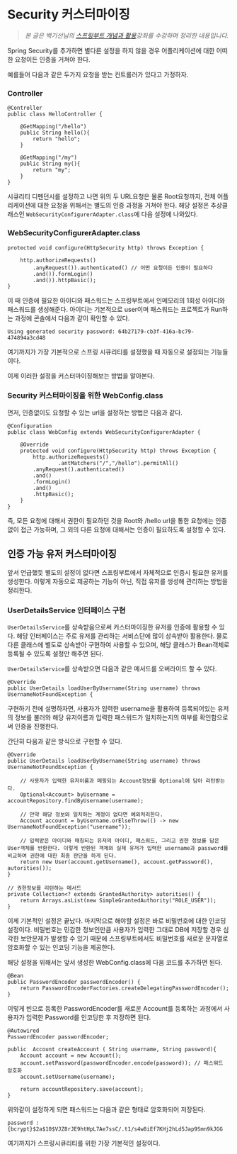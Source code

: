 # Security 커스터마이징

>_본 글은 백기선님의 [스프링부트 개념과 활용](https://www.inflearn.com/course/%EC%8A%A4%ED%94%84%EB%A7%81%EB%B6%80%ED%8A%B8/)강좌를 수강하며 정리한 내용입니다._


Spring Security를 추가하면 별다른 설정을 하지 않을 경우 어플리케이션에 대한 어떠한 요청이든 인증을 거쳐야 한다.

예를들어 다음과 같은 두가지 요청을 받는 컨트롤러가 있다고 가정하자.

### Controller

    @Controller
    public class HelloController {

        @GetMapping("/hello")
        public String hello(){
            return "hello";
        }

        @GetMapping("/my")
        public String my(){
            return "my";
        }
    }

시큐리티 디펜던시를 설정하고 나면 위의 두 URL요청은 물론 Root요청까지, 전체 어플리케이션에 대한 요청을 위해서는 별도의 인증 과정을 거쳐야 한다.
해당 설정은 추상클래스인 `WebSecurityConfigurerAdapter.class`에 다음 설정에 나와있다.

### WebSecurityConfigurerAdapter.class

    protected void configure(HttpSecurity http) throws Exception {

        http.authorizeRequests()
            .anyRequest()).authenticated() // 어떤 요청이든 인증이 필요하다
            .and()).formLogin()
            .and()).httpBasic();
    }

이 때 인증에 필요한 아이디와 패스워드는 스프링부트에서 인메모리의 1회성 아이디와 패스워드를 생성해준다.
아이디는 기본적으로 user이며 패스워드는 프로젝트가 Run하는 과정에 콘솔에서 다음과 같이 확인할 수 있다. 

    Using generated security password: 64b27179-cb3f-416a-bc79-474894a3cd48

여기까지가 가장 기본적으로 스프링 시큐리티를 설정했을 때 자동으로 설정되는 기능들이다.


이제 이러한 설정을 커스터마이징해보는 방법을 알아본다.

### Security 커스터마이징을 위한 WebConfig.class
먼저, 인증없이도 요청할 수 있는 url을 설정하는 방법은 다음과 같다.

    @Configuration
    public class WebConfig extends WebSecurityConfigurerAdapter {

        @Override
        protected void configure(HttpSecurity http) throws Exception {
            http.authorizeRequests()
                    .antMatchers("/","/hello").permitAll()
            .anyRequest().authenticated()
            .and()
            .formLogin()
            .and()
            .httpBasic();
        }
    }

즉, 모든 요청에 대해서 권한이 필요하던 것을 Root와 /hello url을 통한 요청에는 인증없이 접근 가능하며, 그 외의 다른 요청에 대해서는 인증이 필요하도록 설정할 수 있다. 

## 인증 가능 유저 커스터마이징

앞서 언급했듯 별도의 설정이 없다면 스프링부트에서 자체적으로 인증시 필요한 유저를 생성한다. 이렇게 자동으로 제공하는 기능이 아닌, 직접 유저를 생성해 관리하는 방법을 정리한다. 

### UserDetailsService 인터페이스 구현

`UserDetailsService`를 상속받음으로써 커스터마이징한 유저를 인증에 활용할 수 있다. 해당 인터페이스는 주로 유저를 관리하는 서비스단에 많이 상속받아 활용한다. 물로 다른 클래스에 별도로 상속받아 구현하여 사용할 수 있으며, 해당 클래스가 Bean객체로 등록될 수 있도록 설정만 해주면 된다. 

`UserDetailsService`를 상속받으면 다음과 같은 메서드를 오버라이드 할 수 있다.

    @Override
    public UserDetails loadUserByUsername(String username) throws UsernameNotFoundException {

구현하기 전에 설명하자면, 사용자가 입력한 username을 활용하여 등록되어있는 유저의 정보를 불러와 해당 유저이름과 입력한 패스워드가 일치하는지의 여부를 확인함으로써 인증을 진행한다.

간단히 다음과 같은 방식으로 구현할 수 있다.

    @Override
    public UserDetails loadUserByUsername(String username) throws UsernameNotFoundException {

        // 사용자가 입력한 유저이름과 매핑되는 Account정보를 Optional에 담아 리턴받는다.
        Optional<Account> byUsername =  accountRepository.findByUsername(username);  
        
        // 만약 해당 정보와 일치하는 계정이 없다면 예외처리한다.
        Account account = byUsername.orElseThrow(() -> new UsernameNotFoundException("username"));

        // 입력받은 아이디와 매칭되는 유저의 아이디, 패스워드, 그리고 권한 정보를 담은 User객체를 반환한다. 이렇게 반환된 객체와 실제 유저가 입력한 username과 password를 비교하여 권한에 대한 최종 판단을 하게 된다.
        return new User(account.getUsername(), account.getPassword(), autorities());
    }

    // 권한정보를 리턴하는 메서드
    private Collection<? extends GrantedAuthority> autorities() {
        return Arrays.asList(new SimpleGrantedAuthority("ROLE_USER"));
    }


이제 기본적인 설정은 끝났다. 마지막으로 해야할 설정은 바로 비밀번호에 대한 인코딩 설정이다. 비밀번호는 민감한 정보인만큼 사용자가 입력한 그대로 DB에 저장할 경우 심각한 보안문제가 발생할 수 있기 때문에 스프링부트에서도 비밀번호를 새로운 문자열로 암호화할 수 있는 인코딩 기능을 제공한다.

해당 설정을 위해서는 앞서 생성한 WebConfig.class에 다음 코드를 추가하면 된다. 


    @Bean
    public PasswordEncoder passwordEncoder() {
        return PasswordEncoderFactories.createDelegatingPasswordEncoder();
    }

이렇게 빈으로 등록한 PasswordEncoder를 새로운 Account를 등록하는 과정에서 사용자가 입력한 Password를 인코딩한 후 저장하면 된다. 

    @Autowired
    PasswordEncoder passwordEncoder;
    
    public  Account createAccount ( String username, String password){
        Account account = new Account();
        account.setPassword(passwordEncoder.encode(password)); // 패스워드 암호화
        account.setUsername(username);

        return accountRepository.save(account);
    }

위와같이 설정하게 되면 패스워드는 다음과 같은 형태로 암호화되어 저장된다.

    password : {bcrypt}$2a$10$VJZ8rJE9htHpL7Ae7ssC/.t1/s4w8iEf7KHj2hLd5Jap9Smn9kJGG


여기까지가 스프링시큐리티를 위한 가장 기본적인 설정이다. 